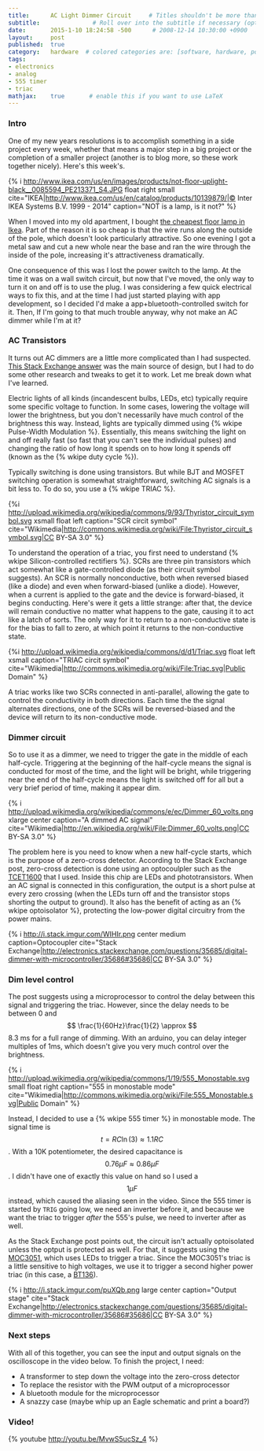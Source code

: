 ```yaml
---
title:      AC Light Dimmer Circuit     # Titles shouldn't be more than 33 chars for good formatting.
subtitle:               # Roll over into the subtitle if necessary (optional)
date:       2015-1-10 18:24:58 -500      # 2008-12-14 10:30:00 +0900
layout:     post
published:  true
category:   hardware  # colored categories are: [software, hardware, policy]
tags:
- electronics
- analog
- 555 timer
- triac
mathjax:    true       # enable this if you want to use LaTeX
---
```


### Intro

One of my new years resolutions is to accomplish something in a side project every week, whether that means
a major step in a big project or the completion of a smaller project (another is to blog more, so these
work together nicely). Here's this week's.

{% i http://www.ikea.com/us/en/images/products/not-floor-uplight-black__0085594_PE213371_S4.JPG float right small cite="IKEA|http://www.ikea.com/us/en/catalog/products/10139879/|© Inter IKEA Systems B.V. 1999 - 2014" caption="NOT is a lamp, is it not?" %}

When I moved into my old apartment, I bought [the cheapest floor lamp in Ikea](http://www.ikea.com/us/en/catalog/products/10139879/).
Part of the reason it is so cheap is that the wire runs along the outside of the pole, which doesn't look particularly attractive.
So one evening I got a metal saw and cut a new whole near the base and ran the wire through the inside of the pole, increasing it's
attractiveness dramatically. 

One consequence of this was I lost the power switch to the lamp. At the time it was on a wall switch circuit, but now that I've
moved, the only way to turn it on and off is to use the plug. I was considering a few quick electrical ways to fix this, and
at the time I had just started playing with app development, so I decided I'd make a app+bluetooth-controlled switch for it. Then,
If I'm going to that much trouble anyway, why not make an AC dimmer while I'm at it?

### AC Transistors

It turns out AC dimmers are a little more complicated than I had suspected.
[This Stack Exchange answer](http://electronics.stackexchange.com/a/35686) was the main source of design, but I had to do some
other research and tweaks to get it to work. Let me break down what I've learned.

Electric lights of all kinds (incandescent bulbs, LEDs, etc) typically require some specific voltage to function. In some cases,
lowering the voltage will lower the brightness, but you don't necessarily have much control of the brightness this way. Instead,
lights are typically dimmed using {% wkipe Pulse-Width Modulation %}. Essentially, this means switching the light on and off really
fast (so fast that you can't see the individual pulses) and changing the ratio of how long it spends on to how long it spends off
(known as the {% wkipe duty cycle %}).

Typically switching is done using transistors. But while BJT and MOSFET switching operation is somewhat straightforward, switching
AC signals is a bit less to. To do so, you use a {% wkipe TRIAC %}.

{%i http://upload.wikimedia.org/wikipedia/commons/9/93/Thyristor_circuit_symbol.svg xsmall float left caption="SCR circit symbol" cite="Wikimedia|http://commons.wikimedia.org/wiki/File:Thyristor_circuit_symbol.svg|CC BY-SA 3.0" %}

To understand the operation of a triac, you first need to understand {% wkipe Silicon-controlled rectifiers %}. SCRs are three pin
transistors which act somewhat like a gate-controlled diode (as their circuit symbol suggests). An SCR is normally nonconductive,
both when reversed biased (like a diode) and even when forward-biased (unlike a diode). However, when a current is applied to the
gate and the device is forward-biased, it begins conducting. Here's were it gets a little strange: after that, the device will
remain conductive no matter what happens to the gate, causing it to act like a latch of sorts. The only way for it to return to a
non-conductive state is for the bias to fall to zero, at which point it returns to the non-conductive state.

{%i http://upload.wikimedia.org/wikipedia/commons/d/d1/Triac.svg float left xsmall caption="TRIAC circit symbol" cite="Wikimedia|http://commons.wikimedia.org/wiki/File:Triac.svg|Public Domain" %}

A triac works like two SCRs connected in anti-parallel, allowing the gate to control the conductivity in both directions. Each time
the the signal alternates directions, one of the SCRs will be reversed-biased and the device will return to its non-conductive mode.

### Dimmer circuit

So to use it as a dimmer, we need to trigger the gate in the middle of each half-cycle. Triggering at the beginning of the half-cycle
means the signal is conducted for most of the time, and the light will be bright, while triggering near the end of the half-cycle means
the light is switched off for all but a very brief period of time, making it appear dim.

{% i http://upload.wikimedia.org/wikipedia/commons/e/ec/Dimmer_60_volts.png xlarge center caption="A dimmed AC signal" cite="Wikimedia|http://en.wikipedia.org/wiki/File:Dimmer_60_volts.png|CC BY-SA 3.0" %}

The problem here is you need to know when a new half-cycle starts, which is the purpose of a zero-cross detector. According to the
Stack Exchange post, zero-cross detection is done using an optocoulpler such as the
[TCET1600](http://www.vishay.com/docs/83538/tcet1600.pdf) that I used. Inside this chip are LEDs and phototransistors. When an AC
signal is connected in this configuration, the output is a short pulse at every zero crossing (when the LEDs turn off and the
transistor stops shorting the output to ground). It also has the benefit of acting as an {% wkipe optoisolator %}, protecting the
low-power digital circuitry from the power mains.

{% i http://i.stack.imgur.com/WIHIr.png center medium caption=Optocoupler cite="Stack Exchange|http://electronics.stackexchange.com/questions/35685/digital-dimmer-with-microcontroller/35686#35686|CC BY-SA 3.0" %}

### Dim level control

The post suggests using a microprocessor to control the delay between this signal and triggering the triac. However, since the delay
needs to be between 0 and $$ \frac{1}{60Hz}\frac{1}{2} \approx $$ 8.3 ms for a full range of dimming. With an arduino, you can
delay integer multiples of 1ms, which doesn't give you very much control over the brightness.

{% i http://upload.wikimedia.org/wikipedia/commons/1/19/555_Monostable.svg small float right caption="555 in monostable mode" cite="Wikimedia|http://commons.wikimedia.org/wiki/File:555_Monostable.svg|Public Domain" %}

Instead, I decided to use a {% wkipe 555 timer %} in monostable mode. The signal time is $$ t=RC\ln(3)\approx 1.1RC $$. With a
10K potentiometer, the desired capacitance is $$ 0.76 \mu F \approx 0.86 \mu F $$. I didn't have one of exactly this value on hand
so I used a $$ 1 \mu F $$ instead, which caused the aliasing seen in the video. Since the 555 timer is started by `TRIG` going
low, we need an inverter before it, and because we want the triac to trigger _after_ the 555's pulse, we need to inverter after
as well.

As the Stack Exchange post points out, the circuit isn't actually optoisolated unless the optput is protected as well. For that,
it suggests using the [MOC3051](https://www.fairchildsemi.com/datasheets/MO/MOC3051M.pdf), which uses LEDs to trigger a triac.
Since the MOC3051's triac is a little sensitive to high voltages, we use it to trigger a second higher power triac (in this case,
a [BT136](http://www.nxp.com/documents/data_sheet/BT136_SERIES.pdf)).

{% i http://i.stack.imgur.com/puXQb.png large center caption="Output stage" cite="Stack Exchange|http://electronics.stackexchange.com/questions/35685/digital-dimmer-with-microcontroller/35686#35686|CC BY-SA 3.0" %}

### Next steps

With all of this together, you can see the input and output signals on the oscilloscope in the video below. To finish the project,
I need:

- A transformer to step down the voltage into the zero-cross detector
- To replace the resistor with the PWM output of a microprocessor
- A bluetooth module for the microprocessor
- A snazzy case (maybe whip up an Eagle schematic and print a board?)

### Video!

{% youtube http://youtu.be/MvwS5ucSz_4 %}